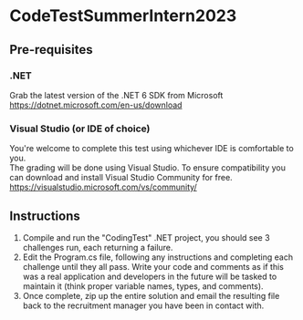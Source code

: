# CodeTestSummerIntern2023

## Pre-requisites
### .NET
Grab the latest version of the .NET 6 SDK from Microsoft\
https://dotnet.microsoft.com/en-us/download

### Visual Studio (or IDE of choice)
You're welcome to complete this test using whichever IDE is comfortable to you.\
The grading will be done using Visual Studio. To ensure compatibility you can download and install Visual Studio Community for free.\
https://visualstudio.microsoft.com/vs/community/

## Instructions
1. Compile and run the "CodingTest" .NET project, you should see 3 challenges run, each returning a failure.
2. Edit the Program.cs file, following any instructions and completing each challenge until they all pass. Write your code and comments as if this was a real application and developers in the future will be tasked to maintain it (think proper variable names, types, and comments).
3. Once complete, zip up the entire solution and email the resulting file back to the recruitment manager you have been in contact with.

